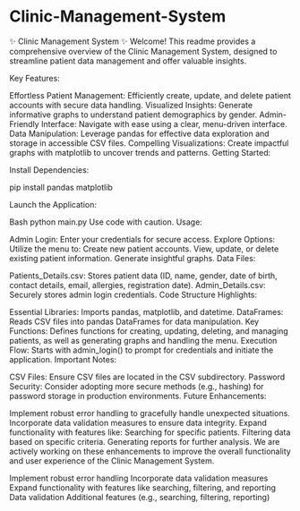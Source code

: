# Clinic-Management-System


✨ Clinic Management System ✨
Welcome! This readme provides a comprehensive overview of the Clinic Management System, designed to streamline patient data management and offer valuable insights.

Key Features:

Effortless Patient Management: Efficiently create, update, and delete patient accounts with secure data handling.
Visualized Insights: Generate informative graphs to understand patient demographics by gender.
Admin-Friendly Interface: Navigate with ease using a clear, menu-driven interface.
Data Manipulation: Leverage pandas for effective data exploration and storage in accessible CSV files.
Compelling Visualizations: Create impactful graphs with matplotlib to uncover trends and patterns.
Getting Started:

Install Dependencies:

pip install pandas matplotlib

Launch the Application:

Bash
python main.py
Use code with caution.
Usage:

Admin Login: Enter your credentials for secure access.
Explore Options: Utilize the menu to:
Create new patient accounts.
View, update, or delete existing patient information.
Generate insightful graphs.
Data Files:

Patients_Details.csv: Stores patient data (ID, name, gender, date of birth, contact details, email, allergies, registration date).
Admin_Details.csv: Securely stores admin login credentials.
Code Structure Highlights:

Essential Libraries: Imports pandas, matplotlib, and datetime.
DataFrames: Reads CSV files into pandas DataFrames for data manipulation.
Key Functions: Defines functions for creating, updating, deleting, and managing patients, as well as generating graphs and handling the menu.
Execution Flow: Starts with admin_login() to prompt for credentials and initiate the application.
Important Notes:

CSV Files: Ensure CSV files are located in the CSV subdirectory.
Password Security: Consider adopting more secure methods (e.g., hashing) for password storage in production environments.
Future Enhancements:

Implement robust error handling to gracefully handle unexpected situations.
Incorporate data validation measures to ensure data integrity.
Expand functionality with features like:
Searching for specific patients.
Filtering data based on specific criteria.
Generating reports for further analysis.
We are actively working on these enhancements to improve the overall functionality and user experience of the Clinic Management System.

Implement robust error handling
Incorporate data validation measures
Expand functionality with features like searching, filtering, and reporting
Data validation
Additional features (e.g., searching, filtering, reporting)

